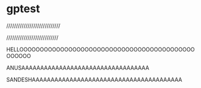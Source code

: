 # gptest 
////////////////////////////

///////////////////////////

HELLOOOOOOOOOOOOOOOOOOOOOOOOOOOOOOOOOOOOOOOOOOOOOOOOO

ANUSAAAAAAAAAAAAAAAAAAAAAAAAAAAAAAAAAA

SANDESHAAAAAAAAAAAAAAAAAAAAAAAAAAAAAAAAAAAAAAAA